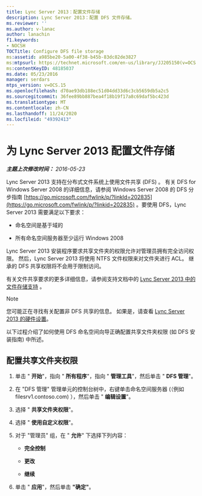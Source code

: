 ```yaml
---
title: Lync Server 2013：配置文件存储
description: Lync Server 2013：配置 DFS 文件存储。
ms.reviewer: ''
ms.author: v-lanac
author: lanachin
f1.keywords:
- NOCSH
TOCTitle: Configure DFS file storage
ms:assetid: a985be20-5a00-4f38-b45b-83dc82de3827
ms:mtpsurl: https://technet.microsoft.com/en-us/library/JJ205150(v=OCS.15)
ms:contentKeyID: 48185037
ms.date: 05/23/2016
manager: serdars
mtps_version: v=OCS.15
ms.openlocfilehash: d70ae93db188ec51d04dd33d6c3cb5659db5a2c5
ms.sourcegitcommit: 36fee89bb887bea4f18b19f17a8c69daf5bc423d
ms.translationtype: MT
ms.contentlocale: zh-CN
ms.lasthandoff: 11/24/2020
ms.locfileid: "49392413"
---
```

# <a name="configure-dfs-file-storage-for-lync-server-2013"></a>为 Lync Server 2013 配置文件存储

<div data-xmlns="http://www.w3.org/1999/xhtml">

<div class="topic" data-xmlns="http://www.w3.org/1999/xhtml" data-msxsl="urn:schemas-microsoft-com:xslt" data-cs="https://msdn.microsoft.com/">

<div data-asp="https://msdn2.microsoft.com/asp">



</div>

<div id="mainSection">

<div id="mainBody">

<span> </span>

_**主题上次修改时间：** 2016-05-23_

Lync Server 2013 支持在分布式文件系统上使用文件共享 (DFS) 。 有关 DFS for Windows Server 2008 的详细信息，请参阅 Windows Server 2008 的 DFS 分步指南 [https://go.microsoft.com/fwlink/p/?linkId=202835](https://go.microsoft.com/fwlink/p/?linkid=202835) 。要使用 DFS，Lync Server 2013 需要满足以下要求：

  - 命名空间是基于域的

  - 所有命名空间服务器至少运行 Windows 2008

Lync Server 2013 安装程序要求共享文件夹的权限允许对管理员拥有完全访问权限。 然后，Lync Server 2013 将使用 NTFS 文件权限来对文件夹进行 ACL。 继承的 DFS 共享权限将不会用于限制访问。

有关文件共享要求的更多详细信息，请参阅支持文档中的 [Lync Server 2013 中的文件存储支持](lync-server-2013-file-storage-support.md) 。

<div>


> [!NOTE]  
> 您可能正在寻找有关配置非 DFS 共享的信息。 如果是，请查看 <A href="lync-server-2013-hardware-setup.md">Lync Server 2013 的硬件设置</A>。



</div>

以下过程介绍了如何使用 DFS 命名空间向导正确配置共享文件夹权限 (如 DFS 安装指南) 中所述。

<div>

## <a name="to-configure-shared-folder-permissions"></a>配置共享文件夹权限

1.  单击 " **开始**"，指向 " **所有程序**"，指向 " **管理工具**"，然后单击 " **DFS 管理**"。

2.  在 "DFS 管理" 管理单元的控制台树中，右键单击命名空间服务器 (（例如 filesrv1.contoso.com) ），然后单击 " **编辑设置**"。

3.  选择 " **共享文件夹权限**"。

4.  选择 " **使用自定义权限**"。

5.  对于 "管理员" 组，在 " **允许**" 下选择下列内容：
    
      - **完全控制**
    
      - **更改**
    
      - **继续**

6.  单击 " **应用**"，然后单击 **"确定"**。

</div>

</div>

<span> </span>

</div>

</div>

</div>

